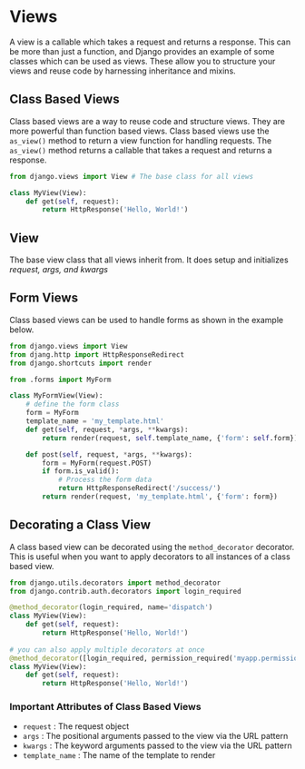 # Views

A view is a callable which takes a request and returns a response. This can be more than just a function,
and Django provides an example of some classes which can be used as views. These allow you to structure your views and reuse code by harnessing inheritance and mixins.

## Class Based Views

Class based views are a way to reuse code and structure views. They are more powerful than function based views.
Class based views use the `as_view()` method to return a view function for handling requests. The `as_view()` method
returns a callable that takes a request and returns a response.

```python
from django.views import View # The base class for all views

class MyView(View):
    def get(self, request):
        return HttpResponse('Hello, World!')
```

## View

The base view class that all views inherit from. It does setup and initializes *request, args, and kwargs*

## Form Views

Class based views can be used to handle forms as shown in the example below.

```python
from django.views import View
from djang.http import HttpResponseRedirect
from django.shortcuts import render

from .forms import MyForm

class MyFormView(View):
    # define the form class
    form = MyForm
    template_name = 'my_template.html'
    def get(self, request, *args, **kwargs):
        return render(request, self.template_name, {'form': self.form})

    def post(self, request, *args, **kwargs):
        form = MyForm(request.POST)
        if form.is_valid():
            # Process the form data
            return HttpResponseRedirect('/success/')
        return render(request, 'my_template.html', {'form': form})
```

## Decorating a Class View

A class based view can be decorated using the `method_decorator` decorator. This is useful when you want to apply
decorators to all instances of a class based view.

```python
from django.utils.decorators import method_decorator
from django.contrib.auth.decorators import login_required

@method_decorator(login_required, name='dispatch')
class MyView(View):
    def get(self, request):
        return HttpResponse('Hello, World!')
    
# you can also apply multiple decorators at once
@method_decorator([login_required, permission_required('myapp.permission')], name='dispatch')
class MyView(View):
    def get(self, request):
        return HttpResponse('Hello, World!')
```

### Important Attributes of Class Based Views
- `request` : The request object
- `args` : The positional arguments passed to the view via the URL pattern
- `kwargs` : The keyword arguments passed to the view via the URL pattern
- `template_name` : The name of the template to render
